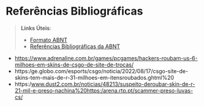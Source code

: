 # Referências Bibliográficas



> **Links Úteis**:
> - [Formato ABNT](https://www.normastecnicas.com/abnt/)
> - [Referências Bibliográficas da ABNT](https://comunidade.rockcontent.com/referencia-bibliografica-abnt/)
- https://www.adrenaline.com.br/games/pcgames/hackers-roubam-us-6-milhoes-em-skins-de-csgo-de-site-de-trocas/
- https:/ge.globo.com/esports/csgo/noticia/2022/08/17/csgo-site-de-skins-tem-mais-de-r-31-milhoes-em-itensroubados.ghtml%20
- https:/www.dust2.com.br/noticias/48213/suspeito-deroubar-skin-de-r-21-mil-e-preso-nachina%20https:/arena.rtp.pt/scammer-preso-luvas-cs/
